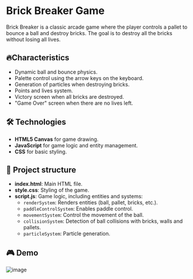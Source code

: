 # Brick Breaker Game

Brick Breaker is a classic arcade game where the player controls a pallet to bounce a ball and destroy bricks. The goal is to destroy all the bricks without losing all lives.

## 🔥Characteristics
- Dynamic ball and bounce physics.
- Palette control using the arrow keys on the keyboard.
- Generation of particles when destroying bricks.
- Points and lives system.
- Victory screen when all bricks are destroyed.
- "Game Over" screen when there are no lives left.

## 🛠 Technologies
- **HTML5 Canvas** for game drawing.
- **JavaScript** for game logic and entity management.
- **CSS** for basic styling.

## 📂 Project structure
- **index.html**: Main HTML file.
- **style.css**: Styling of the game.
- **script.js**: Game logic, including entities and systems:
  - `renderSystem`: Renders entities (ball, pallet, bricks, etc.).
  - `paddleControlSystem`: Enables paddle control.
  - `movementSystem`: Control the movement of the ball.
  - `collisionSystem`: Detection of ball collisions with bricks, walls and pallets.
  - `particleSystem`: Particle generation.

## 🎮 Demo
![image](https://github.com/user-attachments/assets/8f99ee4f-474f-41f8-ba60-b87a5c4c76f8)

